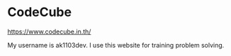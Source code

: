 # CodeCube

https://www.codecube.in.th/

My username is ak1103dev. I use this website for training problem solving.
